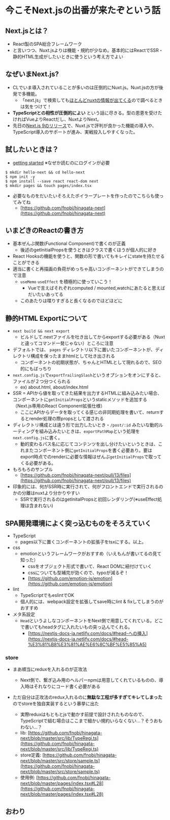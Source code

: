 # 今こそNext.jsの出番が<span>来たぞという話</span>

## Next.jsとは？
- React製のSPA総合フレームワーク
- と言いつつ、Nuxt.jsよりは機能・規約が少なめ。基本的にはReactでSSR・静的HTML生成がしたいときに使うという考え方でよい

## なぜいまNext.js?
- CLでいま導入されていることが多いのは圧倒的にNuxt.js。Nuxt.jsの方が後発で多機能。
    - 「next.js」で検索しても[ほとんどnuxtの情報が出てくる](https://www.google.com/search?q=next.js)ので調べるときは気をつけて！
- **TypeScriptとの相性が圧倒的によい** という話に尽きる。型の恩恵を受けたければVueよりReactだし、NuxtよりNext。
- 先日の[Next.js 9のリリース](https://nextjs.org/blog/next-9)で、Nuxt.jsで評判が良かった機能の導入や、TypeScript導入のサポートが進み、実戦投入しやすくなった。

## 試したいときは？
- [getting started](https://nextjs.org/learn/basics/getting-started) ※なぜか読むのにログインが必要

```
$ mkdir hello-next && cd hello-next
$ npm init -y
$ npm install --save react react-dom next
$ mkdir pages && touch pages/index.tsx
```

- 必要なものをだいたいそろえたボイラープレートを作ったのでこちらも使ってみてね
    - [https://github.com/fnobi/hinagata-next](https://github.com/fnobi/hinagata-next)

## いまどきのReactの書き方
- 基本ぜんぶ関数(Functional Component)で書くのが正義
    - 後述のgetInitialPropsを使うときはクラスで書くほうが個人的に好き
- React Hooksの機能を使うと、関数の形で書いてもキレイにstateを持たせることができる
- 適当に書くと再描画の負荷がめっちゃ高いコンポーネントができてしまうので注意
    - `useMemo` `useEffect` を積極的に使っていこう！
        - Vueで言えばそれぞれcomputed / mounted,watchにあたると思えばだいたいあってる
    - このあたりは喋りすぎると長くなるのでほどほどに

## 静的HTML Exportについて
- `next build && next export`
    - ビルドして.nextファイルを吐き出してからexportする必要がある（Nuxtと違ってコマンド一発じゃない）ところに注意
- デフォルトでは、 `pages` ディレクトリ以下に置いたコンポーネントが、ディレクトリ構成を保ったままhtmlとして吐き出される
    - コンポーネントの初期状態が、ちゃんとHTMLとして現れるので、SEO的にもばっちり
- `next.config.js`で`exportTrailingSlash`というオプションをオンにすると、ファイルが２つ分つくられる
    - ex) about.html, about/index.html
- SSR = APIから値を取ってきた結果を出力するHTMLに組み込みたい場合、コンポーネントに`getInitialProps`というstaticメソッドを追加する（Next.js専用のReact Component拡張仕様）
    - ここにAPIからデータを取ってくる感じの非同期処理を書いて、returnするとrender処理の際propsとして渡される
- ディレクトリ構成とは違う形で出力したいとき・`/post/:id` みたいな動的ルーティングを組み込みたいときは、`exportPathMap`という処理を`next.config.js`に書く。
    - 動的変わるパス名に応じてコンテンツを出し分けたいというときは、これまたコンポーネント側に`getInitialProps`を書く必要あり。要はexport時点でのrenderに必要な情報はぜんぶ`getInitialProps`で取ってくる必要がある。
- もろもろのサンプル
    - [https://github.com/fnobi/hinagata-next/pull/13/files](https://github.com/fnobi/hinagata-next/pull/13/files)
- 印象的には、何がSSR時に実行されて、何がフロントエンドで実行されるのかの分離はnuxtより分かりやすい
    - SSRで実行されるのはgetInitalPropsと初回レンダリング(※useEffect処理は含まれない)

## SPA開発環境によく突っ込むものをそろえていく
- TypeScript
    - pages以下に置くコンポーネントの拡張子をtsxにする。以上。
- css
    - emotionというフレームワークがおすすめ（いえもんが書いてるの見て知った）
        - cssをオブジェクト形式で書いて、React DOMに紐付けていく
        - cssについても型補完が効くので、typoが減るぞ！
        - [https://github.com/emotion-js/emotion](https://github.com/emotion-js/emotion)
- lint
    - TypeScriptでもeslintでOK
    - 個人的には、webpack設定を拡張してsave時にlint & fixしてしまうのがおすすめ
- メタ系設定
    - `Head`というよしなコンポーネントをNext側で用意してくれている。どこで書いてもheadタグに入れたいもの突っ込んでくれる。
        - [https://nextjs-docs-ja.netlify.com/docs/#head-への挿入](https://nextjs-docs-ja.netlify.com/docs/#head-%E3%81%B8%E3%81%AE%E6%8C%BF%E5%85%A5)
### store

- まあ順当にreduxを入れるのが正攻法
    - Next側で、繋ぎ込み用のヘルパーnpmは用意してくれているものの、導入時はそれなりにコード書く必要がある

- ただ自分は正攻法のredux入れるのに**無駄な工程が多すぎてキレてしまった**のでstoreを独自実装するという暴挙に出た
    - 実際reduxはもともとjsで動かす前提で設計されたものなので、TypeScriptで組む場合はここまで細かい規約いらなくない…？そうおもわない…？
    - lib: [https://github.com/fnobi/hinagata-next/blob/master/src/lib/TypeRegi.ts](https://github.com/fnobi/hinagata-next/blob/master/src/lib/TypeRegi.ts)
    - store定義: [https://github.com/fnobi/hinagata-next/blob/master/src/store/sample.ts](https://github.com/fnobi/hinagata-next/blob/master/src/store/sample.ts)
    - 使用例: [https://github.com/fnobi/hinagata-next/blob/master/pages/index.tsx#L28](https://github.com/fnobi/hinagata-next/blob/master/pages/index.tsx#L28)

## おわり